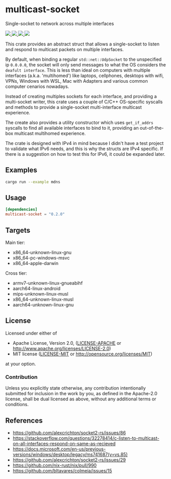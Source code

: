 # multicast-socket

Single-socket to network across multiple interfaces

<a href="https://github.com/bltavares/multicast-socket/actions?query=workflow%3AQuickstart+branch%3Amaster">
    <img src="https://img.shields.io/github/workflow/status/bltavares/multicast-socket/Quickstart/master?label=main%20ci" />
</a>
<a href="https://github.com/bltavares/multicast-socket/actions?query=workflow%3ACross-compile+branch%3Amaster">
    <img src="https://img.shields.io/github/workflow/status/bltavares/multicast-socket/Cross-compile/master?label=cross%20ci" />
</a>
<a href="https://crates.io/crates/multicast-socket">
    <img src="https://img.shields.io/crates/v/multicast-socket.svg" />
</a>
<a href="https://docs.rs/multicast-socket">
    <img src="https://docs.rs/multicast-socket/badge.svg" />
</a>

This crate provides an abstract struct that allows a single-socket to listen and respond to multicast packets on multiple interfaces.

By default, when binding a regular `std::net::UdpSocket` to the unspecified ip `0.0.0.0`, the socket will only send messages to what the OS considers the `deafult interface`.
This is less than ideal on computers with multiple interfaces (a.k.a. 'multihomed') like laptops, cellphones, desktops with wifi, VPNs, Windows with WSL, Mac with Adapters and various common computer cenarios nowadays.

Instead of creating multiples sockets for each interface, and providing a multi-socket writer, this crate uses a couple of C/C++ OS-specific syscalls and methods to provide a single-socket multi-interface multicast experience.

The create also provides a utility constructor which uses `get_if_addrs` syscalls to find all available interfaces to bind to it, providing an out-of-the-box multicast multihomed experience.

The crate is designed with IPv4 in mind because I didn't have a test project to validate what IPv6 needs, and this is why the structs are IPv4 specific. If there is a suggestion on how to test this for IPv6, it could be expanded later.

## Examples

```sh
cargo run --example mdns
```

## Usage

```toml
[dependencies]
multicast-socket = "0.2.0"
```

## Targets

Main tier:

- x86_64-unknown-linux-gnu
- x86_64-pc-windows-msvc
- x86_64-apple-darwin

Cross tier:

- armv7-unknown-linux-gnueabihf
- aarch64-linux-android
- mips-unknown-linux-musl
- x86_64-unknown-linux-musl
- aarch64-unknown-linux-gnu

## License

Licensed under either of

- Apache License, Version 2.0, ([LICENSE-APACHE](LICENSE-APACHE) or http://www.apache.org/licenses/LICENSE-2.0)
- MIT license ([LICENSE-MIT](LICENSE-MIT) or http://opensource.org/licenses/MIT)

at your option.

### Contribution

Unless you explicitly state otherwise, any contribution intentionally submitted
for inclusion in the work by you, as defined in the Apache-2.0 license, shall be dual licensed as above, without any
additional terms or conditions.

## References

- <https://github.com/alexcrichton/socket2-rs/issues/86>
- <https://stackoverflow.com/questions/32278414/c-listen-to-multicast-on-all-interfaces-respond-on-same-as-recieved>
- <https://docs.microsoft.com/en-us/previous-versions/windows/desktop/legacy/ms741687(v=vs.85)>
- <https://github.com/alexcrichton/socket2-rs/issues/29>
- <https://github.com/nix-rust/nix/pull/990>
- <https://github.com/bltavares/colmeia/issues/15>
